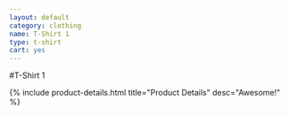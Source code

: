 ```yaml
---
layout: default
category: clothing
name: T-Shirt 1
type: t-shirt
cart: yes
---
```


#T-Shirt 1

{% include product-details.html title="Product Details" desc="Awesome!" %}